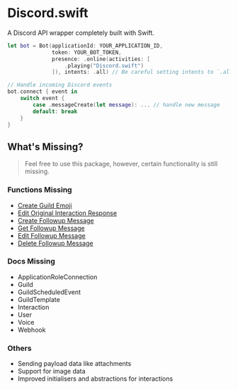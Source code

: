 # Discord.swift

A Discord API wrapper completely built with Swift.

```swift
let bot = Bot(applicationId: YOUR_APPLICATION_ID,
              token: YOUR_BOT_TOKEN,
              presence: .online(activities: [
                  .playing("Discord.swift")
              ]), intents: .all) // Be careful setting intents to `.all`. Choose only the ones you need.

// Handle incoming Discord events
bot.connect { event in
    switch event {
        case .messageCreate(let message): ... // handle new message
        default: break
    }
}
```


## What's Missing?
> Feel free to use this package, however, certain functionality is still missing.

### Functions Missing
- [Create Guild Emoji](https://discord.com/developers/docs/resources/emoji#create-guild-emoji)
- [Edit Original Interaction Response](https://discord.com/developers/docs/interactions/receiving-and-responding#edit-original-interaction-response)
- [Create Followup Message](https://discord.com/developers/docs/interactions/receiving-and-responding#create-followup-message)
- [Get Followup Message](https://discord.com/developers/docs/interactions/receiving-and-responding#get-followup-message)
- [Edit Followup Message](https://discord.com/developers/docs/interactions/receiving-and-responding#edit-followup-message)
- [Delete Followup Message](https://discord.com/developers/docs/interactions/receiving-and-responding#delete-followup-message)

### Docs Missing
- ApplicationRoleConnection
- Guild
- GuildScheduledEvent
- GuildTemplate
- Interaction
- User
- Voice
- Webhook

### Others
- Sending payload data like attachments
- Support for image data
- Improved initialisers and abstractions for interactions
